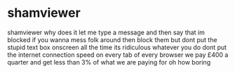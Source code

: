 shamviewer
==========

shamviewer
why does it let me type a message and then say that im blocked
if you wanna mess folk around then block them but dont put the stupid text box onscreen all the time its ridiculous
whatever you do dont put the internet connection speed on every tab of every browser
we pay £400 a quarter and get less than 3% of what we are paying for
oh how boring
